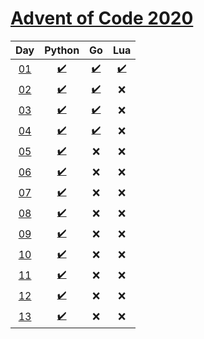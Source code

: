 # [Advent of Code 2020](https://adventofcode.com/2020/)

|     Day     |                 Python                  |                  Go                   |                 Lua                  |
| :---------: | :-------------------------------------: | :-----------------------------------: | :----------------------------------: |
| [01][day01] | [:heavy_check_mark:](python/day1/p.py)  |  [:heavy_check_mark:](go/day1/f.go)   | [:heavy_check_mark:](lua/day1/a.lua) |
| [02][day02] | [:heavy_check_mark:](python/day2/o.py)  | [:heavy_check_mark:](go/day2/main.go) |                 :x:                  |
| [03][day03] | [:heavy_check_mark:](python/day3/p.py)  | [:heavy_check_mark:](go/day3/main.go) |                 :x:                  |
| [04][day04] | [:heavy_check_mark:](python/day4/p.py)  | [:heavy_check_mark:](go/day4/main.go) |                 :x:                  |
| [05][day05] | [:heavy_check_mark:](python/day5/p.py)  |                  :x:                  |                 :x:                  |
| [06][day06] | [:heavy_check_mark:](python/day6/p.py)  |                  :x:                  |                 :x:                  |
| [07][day07] | [:heavy_check_mark:](python/day7/p.py)  |                  :x:                  |                 :x:                  |
| [08][day08] | [:heavy_check_mark:](python/day8/p.py)  |                  :x:                  |                 :x:                  |
| [09][day09] | [:heavy_check_mark:](python/day9/p.py)  |                  :x:                  |                 :x:                  |
| [10][day10] | [:heavy_check_mark:](python/day10/p.py) |                  :x:                  |                 :x:                  |
| [11][day11] | [:heavy_check_mark:](python/day11/p.py) |                  :x:                  |                 :x:                  |
| [12][day12] | [:heavy_check_mark:](python/day12/p.py) |                  :x:                  |                 :x:                  |
| [13][day13] | [:heavy_check_mark:](python/day13/p.py) |                  :x:                  |                 :x:                  |

[day01]: https://adventofcode.com/2020/day/1
[day02]: https://adventofcode.com/2020/day/2
[day03]: https://adventofcode.com/2020/day/3
[day04]: https://adventofcode.com/2020/day/4
[day05]: https://adventofcode.com/2020/day/5
[day06]: https://adventofcode.com/2020/day/6
[day07]: https://adventofcode.com/2020/day/7
[day08]: https://adventofcode.com/2020/day/8
[day09]: https://adventofcode.com/2020/day/9
[day10]: https://adventofcode.com/2020/day/10
[day11]: https://adventofcode.com/2020/day/11
[day12]: https://adventofcode.com/2020/day/12
[day13]: https://adventofcode.com/2020/day/13
